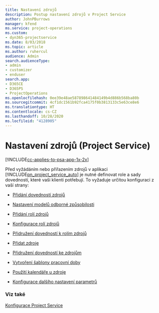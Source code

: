 ```yaml
---
title: Nastavení zdrojů
description: Postup nastavení zdrojů v Project Service
author: JohnPBurrows
manager: kfend
ms.service: project-operations
ms.custom:
- dyn365-projectservice
ms.date: 8/03/2018
ms.topic: article
ms.author: ruhercul
audience: Admin
search.audienceType:
- admin
- customizer
- enduser
search.app:
- D365CE
- D365PS
- ProjectOperations
ms.openlocfilehash: 0ee39e48ae587898641484149b4d886b568ba80b
ms.sourcegitcommit: 4cf1dc1561b92fca4175f0b3813133c5e63ce8e6
ms.translationtype: HT
ms.contentlocale: cs-CZ
ms.lasthandoff: 10/28/2020
ms.locfileid: "4128905"
---
```

# <a name="set-up-resources-project-service"></a>Nastavení zdrojů (Project Service)

[!INCLUDE[cc-applies-to-psa-app-1x-2x](../includes/cc-applies-to-psa-app-1x-2x.md)]

Před vyžádáním nebo přiřazením zdrojů v aplikaci [!INCLUDE[pn_project_service_auto](../includes/pn-project-service-auto.md)] je nutné definovat role a sady dovedností, které vaši klienti potřebují. To vyžaduje určitou konfiguraci z vaší strany:  
  
-   [Přidání dovedností zdrojů](../psa/add-resource-skills.md)  
  
-   [Nastavení modelů odborné způsobilosti](../psa/set-up-proficiency-models.md)  
  
-   [Přidání rolí zdrojů](../psa/add-resource-roles.md)  
  
-   [Konfigurace rolí zdrojů](../psa/configure-resource-roles.md)  
  
-   [Přidružení dovedností k rolím zdrojů](../psa/associate-skills-with-resource-roles.md)  
  
-   [Přidat zdroje](../psa/add-resources.md)  
  
-   [Přidružení dovedností ke zdrojům](../psa/associate-skills-with-resources.md)  
  
-   [Vytvoření šablony pracovní doby](../psa/create-work-hours-template.md)  
  
-   [Použití kalendáře u zdroje](../psa/apply-calendar-resource.md)  
  
-   [Konfigurace dalšího nastavení parametrů](../psa/configure-additional-parameters-settings.md)  
  
### <a name="see-also"></a>Viz také  
 [Konfigurace Project Service](../psa/configure.md)
